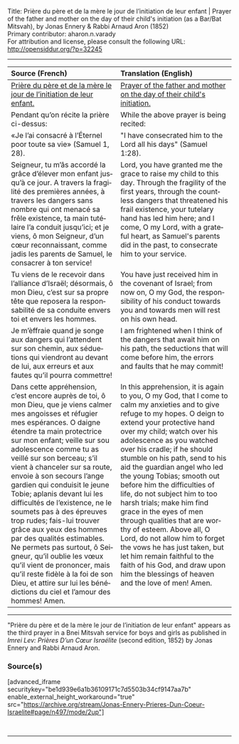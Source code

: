 <html>
<head></head>
<body>
Title: Prière du père et de la mère le jour de l’initiation de leur enfant | Prayer of the father and mother on the day of their child's initiation (as a Bar/Bat Mitsvah), by Jonas Ennery & Rabbi Arnaud Aron (1852)<br />
Primary contributor: aharon.n.varady<br />
For attribution and license, please consult the following URL: <a href="http://opensiddur.org/?p=32245">http://opensiddur.org/?p=32245</a>
<p />
<hr />

<table style="margin-left: auto;margin-right: auto;" class="draggable">
<thead><tr><th id="x" style="text-align: left;">Source (French)</th><th style="text-align: left;">Translation (English)</th></tr></thead>
<tbody>
<tr><td style="vertical-align:top;">
<div class="french" lang="fr">
<u>Prière du père et de la mère le jour de l’initiation de leur enfant.</u>
</span></div></td>
 
<td style="vertical-align:top;">
<div class="english" lang="en">
<u>Prayer of the father and mother on the day of their child's initiation.</u>
</div></td></tr>


<tr><td style="vertical-align:top;">
<div class="french" lang="fr">
<span class="instruction">Pendant qu’on récite la prière ci-dessus:</span>
</span></div></td>
 
<td style="vertical-align:top;">
<div class="english" lang="en">
<span class="instruction">While the above prayer is being recited:</span>
</div></td></tr>


<tr><td style="vertical-align:top;">
<div class="french" lang="fr">
«Je l’ai consacré à l’Éternel poor toute sa vie» <span class="citation">(Samuel 1, 28).</span>
</span></div></td>
 
<td style="vertical-align:top;">
<div class="english" lang="en">
"I have consecrated him to the Lord all his days" <span class="citation">(Samuel 1:28).</span>
</div></td></tr>


<tr><td style="vertical-align:top;">
<div class="french" lang="fr">
Seigneur, tu m’âs accordé la grâce d’élever mon enfant jusqu’à ce jour. A travers la fragilité des premières années, à travers les dangers sans nombre qui ont menacé sa frêle existence, ta main tutélaire l’a conduit jusqu’ici; et je viens, ô mon Seigneur, d’un cœur reconnaissant, comme jadis les parents de Samuel, le consacrer à ton service!
</span></div></td>
 
<td style="vertical-align:top;">
<div class="english" lang="en">
Lord, you have granted me the grace to raise my child to this day. Through the fragility of the first years, through the countless dangers that threatened his frail existence, your tutelary hand has led him here; and I come, O my Lord, with a grateful heart, as Samuel's parents did in the past, to consecrate him to your service.
</div></td></tr>


<tr><td style="vertical-align:top;">
<div class="french" lang="fr">
Tu viens de le recevoir dans l’alliance d’Israël; désormais, ô mon Dieu, c’est sur sa propre tête que reposera la responsabilité de sa conduite envers toi et envers les hommes.
</span></div></td>
 
<td style="vertical-align:top;">
<div class="english" lang="en">
You have just received him in the covenant of Israel; from now on, O my God, the responsibility of his conduct towards you and towards men will rest on his own head.
</div></td></tr>


<tr><td style="vertical-align:top;">
<div class="french" lang="fr">
Je m’èffraie quand je songe aux dangers qui l’attendent sur son chemin, aux séduetions qui viendront au devant de lui, aux erreurs et aux fautes qu’il pourra commettre!
</span></div></td>
 
<td style="vertical-align:top;">
<div class="english" lang="en">
I am frightened when I think of the dangers that await him on his path, the seductions that will come before him, the errors and faults that he may commit!
</div></td></tr>


<tr><td style="vertical-align:top;">
<div class="french" lang="fr">
Dans cette appréhension, c’est encore auprès de toi, ô mon Dieu, que je viens calmer mes angoisses et réfugier mes espérances. O daigne étendre ta main protectrice sur mon enfant; veille sur sou adolescence comme tu as veillé sur son berceau; s’il vient à chanceler sur sa route, envoie à son secours l’ange gardien qui conduisit le jeune Tobie; aplanis devant lui les difficultés de l’existence, ne le soumets pas à des épreuves trop rudes; fais-lui trouver grâce aux yeux des hommes par des qualités estimables. Ne permets pas surtout, ô Seigneur, qu’il oublie les vœux qu’il vient de prononcer, mais qu’il reste fidèle à la foi de son Dieu, et attire sur lui les bénédictions du ciel et l’amour des hommes! Amen.
</span></div></td>
 
<td style="vertical-align:top;">
<div class="english" lang="en">
In this apprehension, it is again to you, O my God, that I come to calm my anxieties and to give refuge to my hopes. O deign to extend your protective hand over my child; watch over his adolescence as you watched over his cradle; if he should stumble on his path, send to his aid the guardian angel who led the young Tobias; smooth out before him the difficulties of life, do not subject him to too harsh trials; make him find grace in the eyes of men through qualities that are worthy of esteem. Above all, O Lord, do not allow him to forget the vows he has just taken, but let him remain faithful to the faith of his God, and draw upon him the blessings of heaven and the love of men! Amen.
</div></td></tr>
</tbody></table>

<hr />

"Prière du père et de la mère le jour de l’initiation de leur enfant" appears as the third prayer in a Bnei Mitsvah service for boys and girls as published in <em>Imrei Lev: Prières D’un Cœur Israélite</em> (second edition, 1852) by Jonas Ennery and Rabbi Arnaud Aron.

<h3>Source(s)</h3>

[advanced_iframe securitykey="be1d939e6a1b36109171c7d5503b34cf9147aa7b" enable_external_height_workaround="true" src="https://archive.org/stream/Jonas-Ennery-Prieres-Dun-Coeur-Israelite#page/n497/mode/2up"]

&nbsp;

<hr />

&nbsp;
</body>
</html>